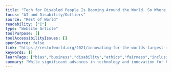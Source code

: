 ```yaml
---
title: "Tech for Disabled People Is Booming Around the World. So Where’s the Funding?"
focus: "AI and Disability/Outliers"
source: "Rest of World"
readability: ["I"]
type: "Website Article"
toolPurpose: []
toolAccessibilityIssues: []
openSource: false
link: "https://restofworld.org/2021/innovating-for-the-worlds-largest-minority/"
keywords: []
learnTags: ["bias","business","disability","ethics","fairness","inclusivePractice"]
summary: "While significant advances in technology and innovation for have been made in recent years for persons with disabilities, disability still often becomes an add-on to existing technologies rather than something integrated at the very start. "
---
```


